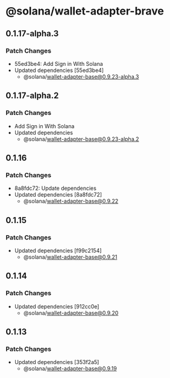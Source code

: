 # @solana/wallet-adapter-brave

## 0.1.17-alpha.3

### Patch Changes

-   55ed3be4: Add Sign in With Solana
-   Updated dependencies [55ed3be4]
    -   @solana/wallet-adapter-base@0.9.23-alpha.3

## 0.1.17-alpha.2

### Patch Changes

-   Add Sign in With Solana
-   Updated dependencies
    -   @solana/wallet-adapter-base@0.9.23-alpha.2

## 0.1.16

### Patch Changes

-   8a8fdc72: Update dependencies
-   Updated dependencies [8a8fdc72]
    -   @solana/wallet-adapter-base@0.9.22

## 0.1.15

### Patch Changes

-   Updated dependencies [f99c2154]
    -   @solana/wallet-adapter-base@0.9.21

## 0.1.14

### Patch Changes

-   Updated dependencies [912cc0e]
    -   @solana/wallet-adapter-base@0.9.20

## 0.1.13

### Patch Changes

-   Updated dependencies [353f2a5]
    -   @solana/wallet-adapter-base@0.9.19
